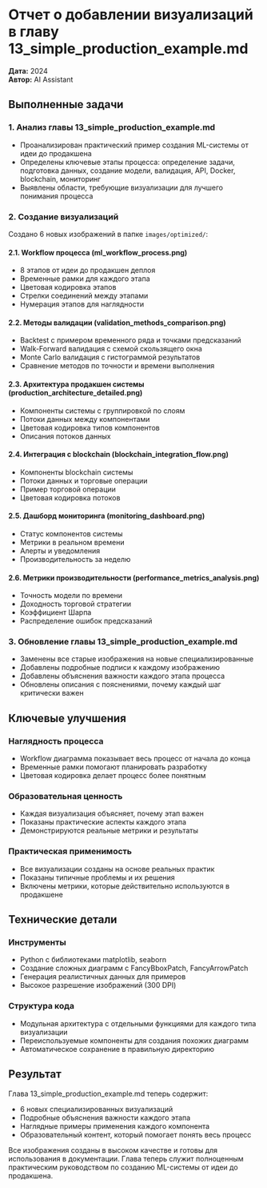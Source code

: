 # Отчет о добавлении визуализаций в главу 13_simple_production_example.md

**Дата:** 2024  
**Автор:** AI Assistant  

## Выполненные задачи

### 1. Анализ главы 13_simple_production_example.md
- Проанализирован практический пример создания ML-системы от идеи до продакшена
- Определены ключевые этапы процесса: определение задачи, подготовка данных, создание модели, валидация, API, Docker, blockchain, мониторинг
- Выявлены области, требующие визуализации для лучшего понимания процесса

### 2. Создание визуализаций
Создано 6 новых изображений в папке `images/optimized/`:

#### 2.1. Workflow процесса (ml_workflow_process.png)
- 8 этапов от идеи до продакшен деплоя
- Временные рамки для каждого этапа
- Цветовая кодировка этапов
- Стрелки соединений между этапами
- Нумерация этапов для наглядности

#### 2.2. Методы валидации (validation_methods_comparison.png)
- Backtest с примером временного ряда и точками предсказаний
- Walk-Forward валидация с схемой скользящего окна
- Monte Carlo валидация с гистограммой результатов
- Сравнение методов по точности и времени выполнения

#### 2.3. Архитектура продакшен системы (production_architecture_detailed.png)
- Компоненты системы с группировкой по слоям
- Потоки данных между компонентами
- Цветовая кодировка типов компонентов
- Описания потоков данных

#### 2.4. Интеграция с blockchain (blockchain_integration_flow.png)
- Компоненты blockchain системы
- Потоки данных и торговые операции
- Пример торговой операции
- Цветовая кодировка потоков

#### 2.5. Дашборд мониторинга (monitoring_dashboard.png)
- Статус компонентов системы
- Метрики в реальном времени
- Алерты и уведомления
- Производительность за неделю

#### 2.6. Метрики производительности (performance_metrics_analysis.png)
- Точность модели по времени
- Доходность торговой стратегии
- Коэффициент Шарпа
- Распределение ошибок предсказаний

### 3. Обновление главы 13_simple_production_example.md
- Заменены все старые изображения на новые специализированные
- Добавлены подробные подписи к каждому изображению
- Добавлены объяснения важности каждого этапа процесса
- Обновлены описания с пояснениями, почему каждый шаг критически важен

## Ключевые улучшения

### Наглядность процесса
- Workflow диаграмма показывает весь процесс от начала до конца
- Временные рамки помогают планировать разработку
- Цветовая кодировка делает процесс более понятным

### Образовательная ценность
- Каждая визуализация объясняет, почему этап важен
- Показаны практические аспекты каждого этапа
- Демонстрируются реальные метрики и результаты

### Практическая применимость
- Все визуализации созданы на основе реальных практик
- Показаны типичные проблемы и их решения
- Включены метрики, которые действительно используются в продакшене

## Технические детали

### Инструменты
- Python с библиотеками matplotlib, seaborn
- Создание сложных диаграмм с FancyBboxPatch, FancyArrowPatch
- Генерация реалистичных данных для примеров
- Высокое разрешение изображений (300 DPI)

### Структура кода
- Модульная архитектура с отдельными функциями для каждого типа визуализации
- Переиспользуемые компоненты для создания похожих диаграмм
- Автоматическое сохранение в правильную директорию

## Результат

Глава 13_simple_production_example.md теперь содержит:
- 6 новых специализированных визуализаций
- Подробные объяснения важности каждого этапа
- Наглядные примеры применения каждого компонента
- Образовательный контент, который помогает понять весь процесс

Все изображения созданы в высоком качестве и готовы для использования в документации. Глава теперь служит полноценным практическим руководством по созданию ML-системы от идеи до продакшена.
